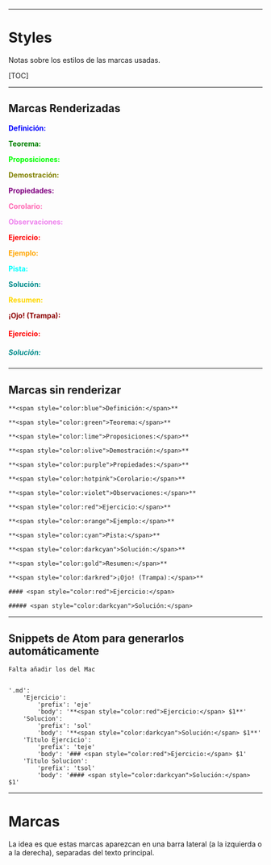 
---
# Styles

Notas sobre los estilos de las marcas usadas.

[TOC]

---
## Marcas Renderizadas

**<span style="color:blue">Definición:</span>**

**<span style="color:green">Teorema:</span>**

**<span style="color:lime">Proposiciones:</span>**

**<span style="color:olive">Demostración:</span>**

**<span style="color:purple">Propiedades:</span>**

**<span style="color:hotpink">Corolario:</span>**

**<span style="color:violet">Observaciones:</span>**

**<span style="color:red">Ejercicio:</span>**

**<span style="color:orange">Ejemplo:</span>**

**<span style="color:cyan">Pista:</span>**

**<span style="color:darkcyan">Solución:</span>**

**<span style="color:gold">Resumen:</span>**

**<span style="color:darkred">¡Ojo! (Trampa):</span>**

#### <span style="color:red">Ejercicio:</span>

##### <span style="color:darkcyan">Solución:</span>

---
## Marcas sin renderizar

```
**<span style="color:blue">Definición:</span>**

**<span style="color:green">Teorema:</span>**

**<span style="color:lime">Proposiciones:</span>**

**<span style="color:olive">Demostración:</span>**

**<span style="color:purple">Propiedades:</span>**

**<span style="color:hotpink">Corolario:</span>**

**<span style="color:violet">Observaciones:</span>**

**<span style="color:red">Ejercicio:</span>**

**<span style="color:orange">Ejemplo:</span>**

**<span style="color:cyan">Pista:</span>**

**<span style="color:darkcyan">Solución:</span>**

**<span style="color:gold">Resumen:</span>**

**<span style="color:darkred">¡Ojo! (Trampa):</span>**

#### <span style="color:red">Ejercicio:</span>

##### <span style="color:darkcyan">Solución:</span>
```

---
## Snippets de Atom para generarlos automáticamente

```
Falta añadir los del Mac


'.md':
    'Ejercicio':
        'prefix': 'eje'
        'body': '**<span style="color:red">Ejercicio:</span> $1**'
    'Solucion':
        'prefix': 'sol'
        'body': '**<span style="color:darkcyan">Solución:</span> $1**'
    'Titulo Ejercicio':
        'prefix': 'teje'
        'body': '### <span style="color:red">Ejercicio:</span> $1'
    'Titulo Solucion':
        'prefix': 'tsol'
        'body': '#### <span style="color:darkcyan">Solución:</span> $1'
```

---
# Marcas

La idea es que estas marcas aparezcan en una barra lateral (a la izquierda o a la derecha), separadas del texto principal.
